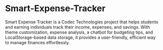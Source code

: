 # Smart-Expense-Tracker
Smart Expense Tracker is a Codec Technologies project that helps students and earning individuals track their income, expenses, and savings. With theme customization, expense analysis, a chatbot for budgeting tips, and LocalStorage-based data storage, it provides a user-friendly, efficient way to manage finances effortlessly.
